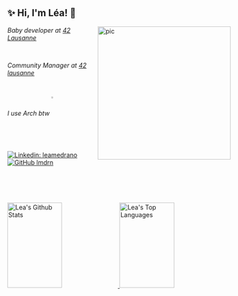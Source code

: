 <h2> ✨ Hi, I'm Léa! 🦄 </h2>
<a href="https://girhub.com/lmdrn"><img src="https://media.giphy.com/media/v1.Y2lkPTc5MGI3NjExNzUwdTJ2cWtoNG1nZ2JwcGZieTZwYzRlM3pqazJoOTcwYW9jcmlpZiZlcD12MV9pbnRlcm5hbF9naWZfYnlfaWQmY3Q9Zw/CuuSHzuc0O166MRfjt/giphy.gif" width="300" align="right" alt="pic"/></a>

<div><p><em>Baby developer at <a href="https://42lausanne.ch">42 Lausanne</a></em></p></div>
</br>

<div><p><em>Community Manager at <a href="https://42lausanne.ch">42 lausanne</a></em></p></div>
</br>
<div><p><em>I use Arch btw <img src="https://cdn0.iconfinder.com/data/icons/flat-round-system/512/archlinux-512.png" width="2%" align="center"></em></p></div>
</br>

[![Linkedin: leamedrano](https://img.shields.io/badge/-leamedrano-blue?style=flat-square&logo=Linkedin&logoColor=white&link=https://www.linkedin.com/in/leamedrano/)](https://www.linkedin.com/in/leamedrano/)
[![GitHub lmdrn](https://img.shields.io/github/followers/lmdrn?label=follow&style=social)](https://github.com/lmdrn)
</br>
</br>
</br>
</br>
</br>
<div>
  <a href="https://github.com/lmdrn"> 
    <img alt="Lea's Github Stats" src="https://denvercoder1-github-readme-stats.vercel.app/api?username=lmdrn&show_icons=true&count_private=true&theme=tokyonight&border_color=7F3FBF&bg_color=0D1117&title_color=F85D7F&icon_color=F8D866" height="192px" width="49.5%"/>
  </a>
  <a href="https://github.com/lmdrn">
    <img alt="Lea's Top Languages" src="https://denvercoder1-github-readme-stats.vercel.app/api/top-langs/?username=lmdrn&langs_count=8&layout=compact&theme=tokyonight&border_color=7F3FBF&bg_color=0D1117&title_color=F85D7F&icon_color=F8D866" height="192px" width="49.5%"/>
  </a>
</div>
